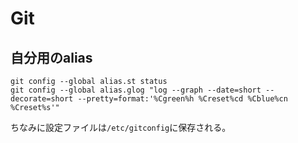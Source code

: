 # Git

## 自分用のalias

```
git config --global alias.st status
git config --global alias.glog "log --graph --date=short --decorate=short --pretty=format:'%Cgreen%h %Creset%cd %Cblue%cn %Creset%s'"
```

ちなみに設定ファイルは`/etc/gitconfig`に保存される。
